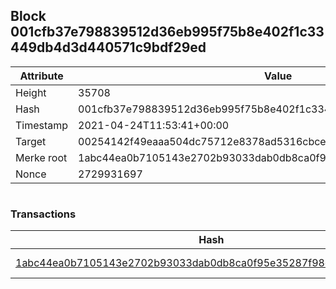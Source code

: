 ## Block 001cfb37e798839512d36eb995f75b8e402f1c33449db4d3d440571c9bdf29ed

Attribute | Value
--- | ---
Height | 35708
Hash | 001cfb37e798839512d36eb995f75b8e402f1c33449db4d3d440571c9bdf29ed
Timestamp | 2021-04-24T11:53:41+00:00
Target | 00254142f49eaaa504dc75712e8378ad5316cbcead634704b3734b6271167cc4
Merke root | 1abc44ea0b7105143e2702b93033dab0db8ca0f95e35287f98d78b2e2b6faf15
Nonce | 2729931697

```

```

### Transactions

Hash | Amount
--- | ---
[1abc44ea0b7105143e2702b93033dab0db8ca0f95e35287f98d78b2e2b6faf15](1abc44ea0b7105143e2702b93033dab0db8ca0f95e35287f98d78b2e2b6faf15.md) | 10.00000000 SKEPTI 

